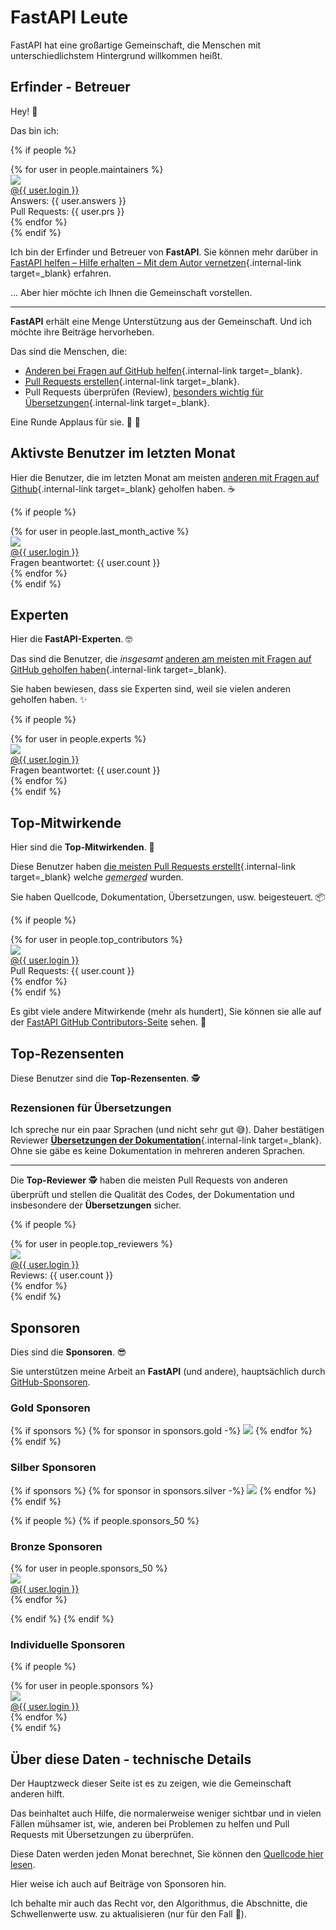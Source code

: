 # FastAPI Leute

FastAPI hat eine großartige Gemeinschaft, die Menschen mit unterschiedlichstem Hintergrund willkommen heißt.

## Erfinder - Betreuer

Hey! 👋

Das bin ich:

{% if people %}
<div class="user-list user-list-center">
{% for user in people.maintainers %}

<div class="user"><a href="{{ user.url }}" target="_blank"><div class="avatar-wrapper"><img src="{{ user.avatarUrl }}"/></div><div class="title">@{{ user.login }}</div></a> <div class="count">Answers: {{ user.answers }}</div><div class="count">Pull Requests: {{ user.prs }}</div></div>
{% endfor %}

</div>
{% endif %}

Ich bin der Erfinder und Betreuer von **FastAPI**. Sie können mehr darüber in [FastAPI helfen – Hilfe erhalten – Mit dem Autor vernetzen](help-fastapi.md#mit-dem-autor-vernetzen){.internal-link target=_blank} erfahren.

... Aber hier möchte ich Ihnen die Gemeinschaft vorstellen.

---

**FastAPI** erhält eine Menge Unterstützung aus der Gemeinschaft. Und ich möchte ihre Beiträge hervorheben.

Das sind die Menschen, die:

* [Anderen bei Fragen auf GitHub helfen](help-fastapi.md#anderen-bei-fragen-auf-github-helfen){.internal-link target=_blank}.
* [<abbr title='Pull Request – "Zieh-Anfrage": Geänderten Quellcode senden, mit dem Vorschlag, ihn mit dem aktuellen Quellcode zu verschmelzen'>Pull Requests</abbr> erstellen](help-fastapi.md#einen-pull-request-erstellen){.internal-link target=_blank}.
* Pull Requests überprüfen (Review), [besonders wichtig für Übersetzungen](contributing.md#translations){.internal-link target=_blank}.

Eine Runde Applaus für sie. 👏 🙇

## Aktivste Benutzer im letzten Monat

Hier die Benutzer, die im letzten Monat am meisten [anderen mit Fragen auf Github](help-fastapi.md#anderen-bei-fragen-auf-github-helfen){.internal-link target=_blank} geholfen haben. ☕

{% if people %}
<div class="user-list user-list-center">
{% for user in people.last_month_active %}

<div class="user"><a href="{{ user.url }}" target="_blank"><div class="avatar-wrapper"><img src="{{ user.avatarUrl }}"/></div><div class="title">@{{ user.login }}</div></a> <div class="count">Fragen beantwortet: {{ user.count }}</div></div>
{% endfor %}

</div>
{% endif %}

## Experten

Hier die **FastAPI-Experten**. 🤓

Das sind die Benutzer, die *insgesamt* [anderen am meisten mit Fragen auf GitHub geholfen haben](help-fastapi.md#anderen-bei-fragen-auf-github-helfen){.internal-link target=_blank}.

Sie haben bewiesen, dass sie Experten sind, weil sie vielen anderen geholfen haben. ✨

{% if people %}
<div class="user-list user-list-center">
{% for user in people.experts %}

<div class="user"><a href="{{ user.url }}" target="_blank"><div class="avatar-wrapper"><img src="{{ user.avatarUrl }}"/></div><div class="title">@{{ user.login }}</div></a> <div class="count">Fragen beantwortet: {{ user.count }}</div></div>
{% endfor %}

</div>
{% endif %}

## Top-Mitwirkende

Hier sind die **Top-Mitwirkenden**. 👷

Diese Benutzer haben [die meisten Pull Requests erstellt](help-fastapi.md#einen-pull-request-erstellen){.internal-link target=_blank} welche *<abbr title="Mergen – Zusammenführen: Unterschiedliche Versionen eines Quellcodes zusammenführen">gemerged</abbr>* wurden.

Sie haben Quellcode, Dokumentation, Übersetzungen, usw. beigesteuert. 📦

{% if people %}
<div class="user-list user-list-center">
{% for user in people.top_contributors %}

<div class="user"><a href="{{ user.url }}" target="_blank"><div class="avatar-wrapper"><img src="{{ user.avatarUrl }}"/></div><div class="title">@{{ user.login }}</div></a> <div class="count">Pull Requests: {{ user.count }}</div></div>
{% endfor %}

</div>
{% endif %}

Es gibt viele andere Mitwirkende (mehr als hundert), Sie können sie alle auf der <a href="https://github.com/tiangolo/fastapi/graphs/contributors" class="external-link" target="_blank">FastAPI GitHub Contributors-Seite</a> sehen. 👷

## Top-Rezensenten

Diese Benutzer sind die **Top-Rezensenten**. 🕵️

### Rezensionen für Übersetzungen

Ich spreche nur ein paar Sprachen (und nicht sehr gut 😅). Daher bestätigen Reviewer [**Übersetzungen der Dokumentation**](contributing.md#translations){.internal-link target=_blank}. Ohne sie gäbe es keine Dokumentation in mehreren anderen Sprachen.

---

Die **Top-Reviewer** 🕵️ haben die meisten Pull Requests von anderen überprüft und stellen die Qualität des Codes, der Dokumentation und insbesondere der **Übersetzungen** sicher.

{% if people %}
<div class="user-list user-list-center">
{% for user in people.top_reviewers %}

<div class="user"><a href="{{ user.url }}" target="_blank"><div class="avatar-wrapper"><img src="{{ user.avatarUrl }}"/></div><div class="title">@{{ user.login }}</div></a> <div class="count">Reviews: {{ user.count }}</div></div>
{% endfor %}

</div>
{% endif %}

## Sponsoren

Dies sind die **Sponsoren**. 😎

Sie unterstützen meine Arbeit an **FastAPI** (und andere), hauptsächlich durch <a href="https://github.com/sponsors/tiangolo" class="external-link" target="_blank">GitHub-Sponsoren</a>.

### Gold Sponsoren

{% if sponsors %}
{% for sponsor in sponsors.gold -%}
<a href="{{ sponsor.url }}" target="_blank" title="{{ sponsor.title }}"><img src="{{ sponsor.img }}"></a>
{% endfor %}
{% endif %}

### Silber Sponsoren

{% if sponsors %}
{% for sponsor in sponsors.silver -%}
<a href="{{ sponsor.url }}" target="_blank" title="{{ sponsor.title }}"><img src="{{ sponsor.img }}"></a>
{% endfor %}
{% endif %}

{% if people %}
{% if people.sponsors_50 %}

### Bronze Sponsoren

<div class="user-list user-list-center">
{% for user in people.sponsors_50 %}

<div class="user"><a href="{{ user.url }}" target="_blank"><div class="avatar-wrapper"><img src="{{ user.avatarUrl }}"/></div><div class="title">@{{ user.login }}</div></a></div>
{% endfor %}

</div>

{% endif %}
{% endif %}

### Individuelle Sponsoren

{% if people %}
<div class="user-list user-list-center">
{% for user in people.sponsors %}

<div class="user"><a href="{{ user.url }}" target="_blank"><div class="avatar-wrapper"><img src="{{ user.avatarUrl }}"/></div><div class="title">@{{ user.login }}</div></a></div>
{% endfor %}

</div>
{% endif %}

## Über diese Daten - technische Details

Der Hauptzweck dieser Seite ist es zu zeigen, wie die Gemeinschaft anderen hilft.

Das beinhaltet auch Hilfe, die normalerweise weniger sichtbar und in vielen Fällen mühsamer ist, wie, anderen bei Problemen zu helfen und Pull Requests mit Übersetzungen zu überprüfen.

Diese Daten werden jeden Monat berechnet, Sie können den <a href="https://github.com/tiangolo/fastapi/blob/master/.github/actions/people/app/main.py" class="external-link" target="_blank">Quellcode hier lesen</a>.

Hier weise ich auch auf Beiträge von Sponsoren hin.

Ich behalte mir auch das Recht vor, den Algorithmus, die Abschnitte, die Schwellenwerte usw. zu aktualisieren (nur für den Fall 🤷).
